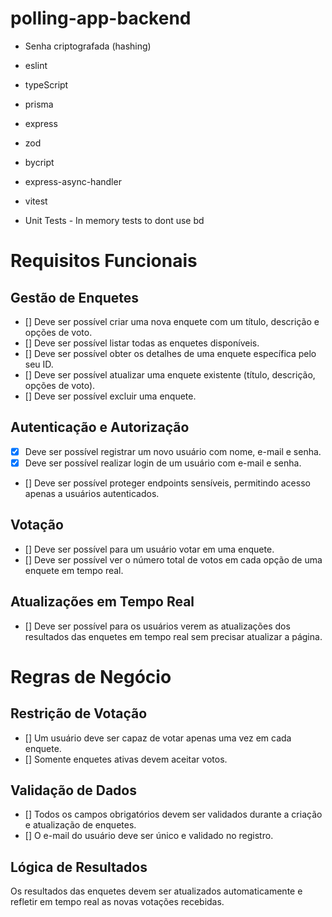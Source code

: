 # polling-app-backend

- Senha criptografada (hashing)

- eslint
- typeScript
- prisma
- express
- zod
- bycript
- express-async-handler
- vitest

- Unit Tests - In memory tests to dont use bd

# Requisitos Funcionais
## Gestão de Enquetes

- [] Deve ser possível criar uma nova enquete com um título, descrição e opções de voto.
- [] Deve ser possível listar todas as enquetes disponíveis.
- [] Deve ser possível obter os detalhes de uma enquete específica pelo seu ID.
- [] Deve ser possível atualizar uma enquete existente (título, descrição, opções de voto).
- [] Deve ser possível excluir uma enquete.

## Autenticação e Autorização

- [x] Deve ser possível registrar um novo usuário com nome, e-mail e senha.
- [x] Deve ser possível realizar login de um usuário com e-mail e senha.
- [] Deve ser possível proteger endpoints sensíveis, permitindo acesso apenas a usuários autenticados.
## Votação

- [] Deve ser possível para um usuário votar em uma enquete.
- [] Deve ser possível ver o número total de votos em cada opção de uma enquete em tempo real.

## Atualizações em Tempo Real

- [] Deve ser possível para os usuários verem as atualizações dos resultados das enquetes em tempo real sem precisar atualizar a página.
# Regras de Negócio
## Restrição de Votação

- [] Um usuário deve ser capaz de votar apenas uma vez em cada enquete.
- [] Somente enquetes ativas devem aceitar votos.
## Validação de Dados

- [] Todos os campos obrigatórios devem ser validados durante a criação e atualização de enquetes.
- [] O e-mail do usuário deve ser único e validado no registro.

## Lógica de Resultados

Os resultados das enquetes devem ser atualizados automaticamente e refletir em tempo real as novas votações recebidas.
